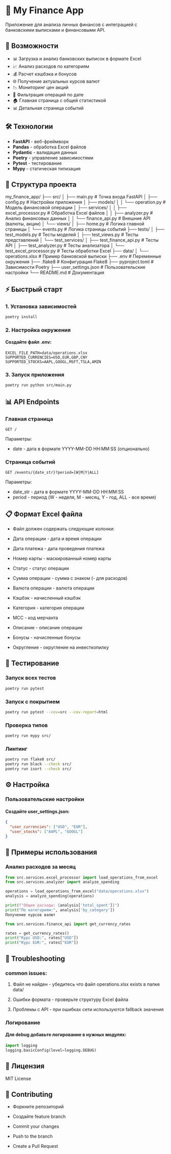 # 🏦 My Finance App

Приложение для анализа личных финансов с интеграцией с банковскими выписками и финансовыми API.

## 🚀 Возможности

- 📊 Загрузка и анализ банковских выписок в формате Excel
- 📈 Анализ расходов по категориям
- 💰 Расчет кэшбэка и бонусов
- 🌐 Получение актуальных курсов валют
- 📉 Мониторинг цен акций
- 📅 Фильтрация операций по дате
- 🏠 Главная страница с общей статистикой
- 📊 Детальная страница событий

## 🛠 Технологии

- **FastAPI** - веб-фреймворк
- **Pandas** - обработка Excel файлов
- **Pydantic** - валидация данных
- **Poetry** - управление зависимостями
- **Pytest** - тестирование
- **Mypy** - статическая типизация

## 📁 Структура проекта
my_finance_app/
├── src/
│ ├── main.py # Точка входа FastAPI
│ ├── config.py # Настройки приложения
│ ├── models/
│ │ └── operation.py # Модель финансовой операции
│ ├── services/
│ │ ├── excel_processor.py # Обработка Excel файлов
│ │ ├── analyzer.py # Анализ финансовых данных
│ │ └── finance_api.py # Внешние API (валюты, акции)
│ └── views/
│ ├── home.py # Логика главной страницы
│ └── events.py # Логика страницы событий
├── tests/
│ ├── test_models.py # Тесты моделей
│ ├── test_views.py # Тесты представлений
│ └── test_services/
│ ├── test_finance_api.py # Тесты API
│ ├── test_analyzer.py # Тесты анализатора
│ └── test_excel_processor.py # Тесты обработки Excel
├── data/
│ └── operations.xlsx # Пример банковской выписки
├── .env # Переменные окружения
├── .flake8 # Конфигурация Flake8
├── pyproject.toml # Зависимости Poetry
├── user_settings.json # Пользовательские настройки
└── README.md # Документация

## ⚡ Быстрый старт

### 1. Установка зависимостей

```bash
poetry install
```
### 2. Настройка окружения
#### Создайте файл .env:
```env
EXCEL_FILE_PATH=data/operations.xlsx
SUPPORTED_CURRENCIES=USD,EUR,GBP,CNY
SUPPORTED_STOCKS=AAPL,GOOGL,MSFT,TSLA,AMZN
```
### 3. Запуск приложения
```bash
poetry run python src/main.py
```
## 📊 API Endpoints
### Главная страница
```text
GET /
```
Параметры:
 - date - дата в формате YYYY-MM-DD HH:MM:SS (опционально)

### Страница событий
```text
GET /events/{date_str}?period=[W|M|Y|ALL]
```
Параметры:
 - date_str - дата в формате YYYY-MM-DD HH:MM:SS
 - period - период (W - неделя, M - месяц, Y - год, ALL - все время)

## 📋 Формат Excel файла
 - Файл должен содержать следующие колонки:

 - Дата операции - дата и время операции

 - Дата платежа - дата проведения платежа

 - Номер карты - маскированный номер карты

 - Статус - статус операции

 - Сумма операции - сумма с знаком (- для расходов)

 - Валюта операции - валюта операции

 - Кэшбэк - начисленный кэшбэк

 - Категория - категория операции

 - MCC - код мерчанта

 - Описание - описание операции

 - Бонусы - начисленные бонусы

 - Округление - округление на инвесткопилку

## 🧪 Тестирование
### Запуск всех тестов
```bash
poetry run pytest
```
### Запуск с покрытием
```bash
poetry run pytest --cov=src --cov-report=html
```
### Проверка типов
```bash
poetry run mypy src/
```
### Линтинг
```bash
poetry run flake8 src/
poetry run black --check src/
poetry run isort --check src/
```
## ⚙️ Настройка
### Пользовательские настройки
#### Создайте user_settings.json:

```json
{
  "user_currencies": ["USD", "EUR"],
  "user_stocks": ["AAPL", "GOOGL"]
}
```
## 🔮 Примеры использования
### Анализ расходов за месяц
```python
from src.services.excel_processor import load_operations_from_excel
from src.services.analyzer import analyze_spending

operations = load_operations_from_excel("data/operations.xlsx")
analysis = analyze_spending(operations)

print(f"Общие расходы: {analysis['total_spent']}")
print("По категориям:", analysis['by_category'])
Получение курсов валют
```
```python
from src.services.finance_api import get_currency_rates

rates = get_currency_rates()
print("Курс USD:", rates["USD"])
print("Курс EUR:", rates["EUR"])
```
## 🐛 Troubleshooting
### common issues:
1. Файл не найден - убедитесь что файл operations.xlsx exists в папке data/

2. Ошибки формата - проверьте структуру Excel файла

3. Проблемы с API - при ошибках сети используются fallback значения

### Логирование
#### Для debug добавьте логирование в нужных модулях:

```python
import logging
logging.basicConfig(level=logging.DEBUG)
```
## 📄 Лицензия
MIT License

## 🤝 Contributing
 - Форкните репозиторий

 - Создайте feature branch

 - Commit your changes

 - Push to the branch

 - Create a Pull Request

